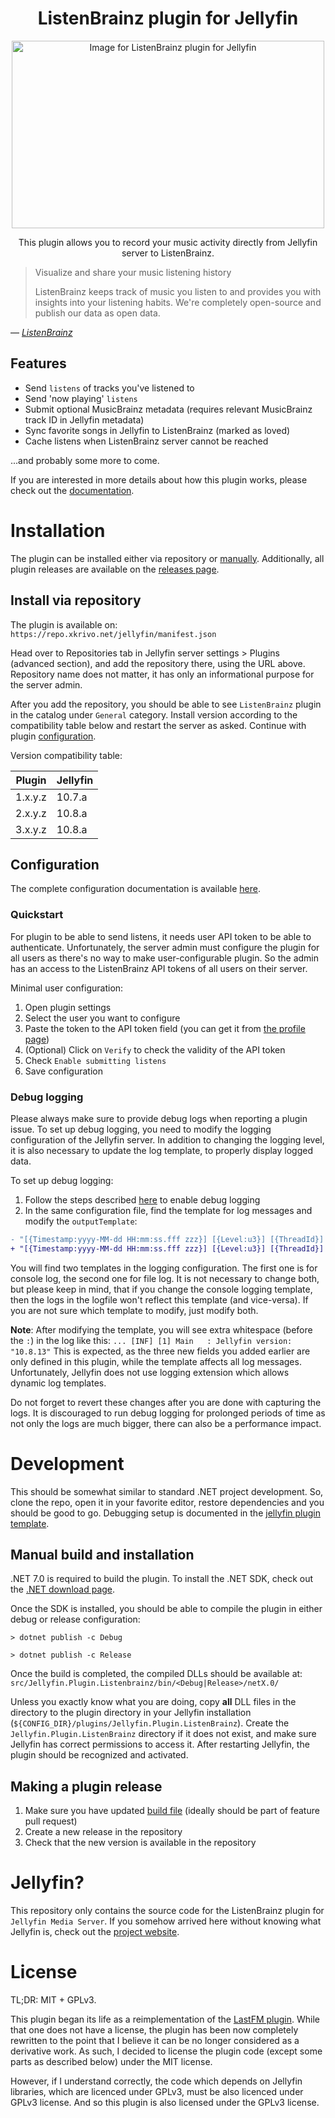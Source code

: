 <!--suppress CheckEmptyScriptTag, HtmlDeprecatedAttribute -->
<div align="center">
    <h1>ListenBrainz plugin for Jellyfin</h1>
    <image src="res/listenbrainz/ListenBrainz_logo.svg" alt="Image for ListenBrainz plugin for Jellyfin" width=500 height="300" align=center />
<p>This plugin allows you to record your music activity directly from Jellyfin server to ListenBrainz.</p>
</div>

> Visualize and share your music listening history
>
> ListenBrainz keeps track of music you listen to and provides you with insights into your listening habits.
> We're completely open-source and publish our data as open data.

&mdash; <cite>[ListenBrainz][1]</cite>

[1]: https://listenbrainz.org

## Features

- Send `listens` of tracks you've listened to
- Send 'now playing' `listens`
- Submit optional MusicBrainz metadata (requires relevant MusicBrainz track ID in Jellyfin metadata)
- Sync favorite songs in Jellyfin to ListenBrainz (marked as loved)
- Cache listens when ListenBrainz server cannot be reached

...and probably some more to come.

If you are interested in more details about how this plugin works, please check out the
[documentation](doc/how-it-works.md).

# Installation

The plugin can be installed either via repository or [manually](#manual-build-and-installation).
Additionally, all plugin releases are available on the
[releases page](https://github.com/lyarenei/jellyfin-plugin-listenbrainz/releases).

## Install via repository

The plugin is available on: `https://repo.xkrivo.net/jellyfin/manifest.json`

Head over to Repositories tab in Jellyfin server settings > Plugins (advanced section), and add the repository
there, using the URL above.
Repository name does not matter, it has only an informational purpose for the server admin.

After you add the repository, you should be able to see `ListenBrainz` plugin in the catalog under `General` category.
Install version according to the compatibility table below and restart the server as asked.
Continue with plugin [configuration](doc/configuration.md).

Version compatibility table:

| Plugin  | Jellyfin |
|---------|----------|
| 1.x.y.z | 10.7.a   |
| 2.x.y.z | 10.8.a   |
| 3.x.y.z | 10.8.a   |

## Configuration

The complete configuration documentation is available [here](doc/configuration.md).

### Quickstart

For plugin to be able to send listens, it needs user API token to be able to authenticate.
Unfortunately, the server admin must configure the plugin for all users as there's no way to make
user-configurable plugin. So the admin has an access to the ListenBrainz API tokens of all users on their
server.

Minimal user configuration:

1. Open plugin settings
2. Select the user you want to configure
3. Paste the token to the API token field (you can get it from [the profile page](https://listenbrainz.org/profile/))
4. (Optional) Click on `Verify` to check the validity of the API token
5. Check `Enable submitting listens`
6. Save configuration

### Debug logging

Please always make sure to provide debug logs when reporting a plugin issue.
To set up debug logging, you need to modify the logging configuration of the Jellyfin server.
In addition to changing the logging level, it is also necessary to update the log template, to properly display logged data.

To set up debug logging:
1. Follow the steps described [here](https://jellyfin.org/docs/general/administration/troubleshooting/#debug-logging) to enable debug logging
2. In the same configuration file, find the template for log messages and modify the `outputTemplate`:
```diff
- "[{Timestamp:yyyy-MM-dd HH:mm:ss.fff zzz}] [{Level:u3}] [{ThreadId}] {SourceContext}: {Message}{NewLine}{Exception}"
+ "[{Timestamp:yyyy-MM-dd HH:mm:ss.fff zzz}] [{Level:u3}] [{ThreadId}] {SourceContext} {EventId} {ClientRequestId} {HttpRequestId}: {Message}{NewLine}{Exception}"
```

You will find two templates in the logging configuration. The first one is for console log, the second one for file log.
It is not necessary to change both, but please keep in mind, that if you change the console logging template, then the logs in
the logfile won't reflect this template (and vice-versa). If you are not sure which template to modify, just modify both.

**Note**: After modifying the template, you will see extra whitespace (before the `:`) in the log like this:
<code>... &#91;INF] &#91;1] Main&nbsp;&nbsp;&nbsp;: Jellyfin version: "10.8.13"</code>
This is expected, as the three new fields you added earlier are only defined in this plugin, while the template affects
all log messages. Unfortunately, Jellyfin does not use logging extension which allows dynamic log templates.

Do not forget to revert these changes after you are done with capturing the logs. It is discouraged to run debug logging
for prolonged periods of time as not only the logs are much bigger, there can also be a performance impact.

# Development

This should be somewhat similar to standard .NET project development.
So, clone the repo, open it in your favorite editor, restore dependencies and you should be good to go.
Debugging setup is documented in
the [jellyfin plugin template](https://github.com/jellyfin/jellyfin-plugin-template#6-set-up-debugging).

## Manual build and installation

.NET 7.0 is required to build the plugin.
To install the .NET SDK, check out the [.NET download page](https://dotnet.microsoft.com/download).

Once the SDK is installed, you should be able to compile the plugin in either debug or release configuration:

```shell
> dotnet publish -c Debug
```

```shell
> dotnet publish -c Release
```

Once the build is completed, the compiled DLLs should be available at:
`src/Jellyfin.Plugin.Listenbrainz/bin/<Debug|Release>/netX.0/`

Unless you exactly know what you are doing, copy **all** DLL files in the directory to the plugin directory in your
Jellyfin installation (`${CONFIG_DIR}/plugins/Jellyfin.Plugin.ListenBrainz`). Create the `Jellyfin.Plugin.ListenBrainz`
directory if it does not exist, and make sure Jellyfin has correct permissions to access it. After restarting Jellyfin,
the plugin should be recognized and activated.

## Making a plugin release

1. Make sure you have updated [build file](build.yaml) (ideally should be part of feature pull request)
2. Create a new release in the repository
3. Check that the new version is available in the repository

# Jellyfin?

This repository only contains the source code for the ListenBrainz plugin for `Jellyfin Media Server`.
If you somehow arrived here without knowing what Jellyfin is, check out the [project website](https://jellyfin.org).

# License

TL;DR: MIT + GPLv3.

This plugin began its life as a reimplementation of
the [LastFM plugin](https://github.com/jesseward/jellyfin-plugin-lastfm).
While that one does not have a license, the plugin has been now completely rewritten to the point that I
believe it can be no longer considered as a derivative work. As such, I decided to license the plugin
code (except some parts as described below) under the MIT license.

However, if I understand correctly, the code which depends on Jellyfin libraries, which are licenced under GPLv3, must
be also licenced under GPLv3 license. And so this plugin is also licensed under the GPLv3 license.
